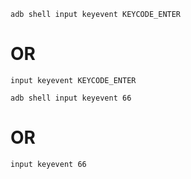 ```
adb shell input keyevent KEYCODE_ENTER
```

# OR

```
input keyevent KEYCODE_ENTER
```

```
adb shell input keyevent 66
```

# OR

```
input keyevent 66
```
